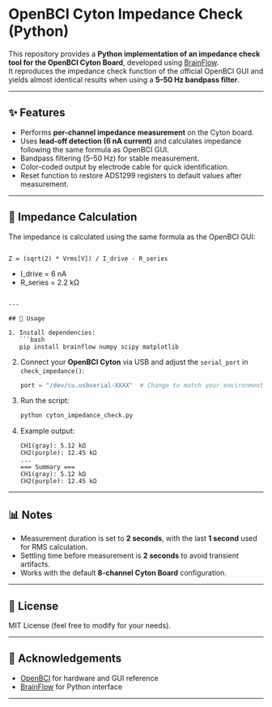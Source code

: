 # OpenBCI Cyton Impedance Check (Python)

This repository provides a **Python implementation of an impedance check tool for the OpenBCI Cyton Board**, developed using [BrainFlow](https://brainflow.org/).  
It reproduces the impedance check function of the official OpenBCI GUI and yields almost identical results when using a **5–50 Hz bandpass filter**.

---

## ✨ Features
- Performs **per-channel impedance measurement** on the Cyton board.
- Uses **lead-off detection (6 nA current)** and calculates impedance following the same formula as OpenBCI GUI.
- Bandpass filtering (5–50 Hz) for stable measurement.
- Color-coded output by electrode cable for quick identification.
- Reset function to restore ADS1299 registers to default values after measurement.

---

## 🧮 Impedance Calculation
The impedance is calculated using the same formula as the OpenBCI GUI:

```

Z = (sqrt(2) * Vrms[V]) / I_drive - R_series

```

- I_drive = 6 nA  
- R_series = 2.2 kΩ  
```

---

## 🚀 Usage

1. Install dependencies:
   ```bash
   pip install brainflow numpy scipy matplotlib
   ```

2. Connect your **OpenBCI Cyton** via USB and adjust the `serial_port` in `check_impedance()`:

   ```python
   port = "/dev/cu.usbserial-XXXX"  # Change to match your environment
   ```

3. Run the script:

   ```bash
   python cyton_impedance_check.py
   ```

4. Example output:

   ```
   CH1(gray): 5.12 kΩ
   CH2(purple): 12.45 kΩ
   ...
   === Summary ===
   CH1(gray): 5.12 kΩ
   CH2(purple): 12.45 kΩ
   ```

---

## 📊 Notes

* Measurement duration is set to **2 seconds**, with the last **1 second** used for RMS calculation.
* Settling time before measurement is **2 seconds** to avoid transient artifacts.
* Works with the default **8-channel Cyton Board** configuration.

---

## 📜 License

MIT License (feel free to modify for your needs).

---

## 🙌 Acknowledgements

* [OpenBCI](https://openbci.com/) for hardware and GUI reference
* [BrainFlow](https://brainflow.org/) for Python interface


---
